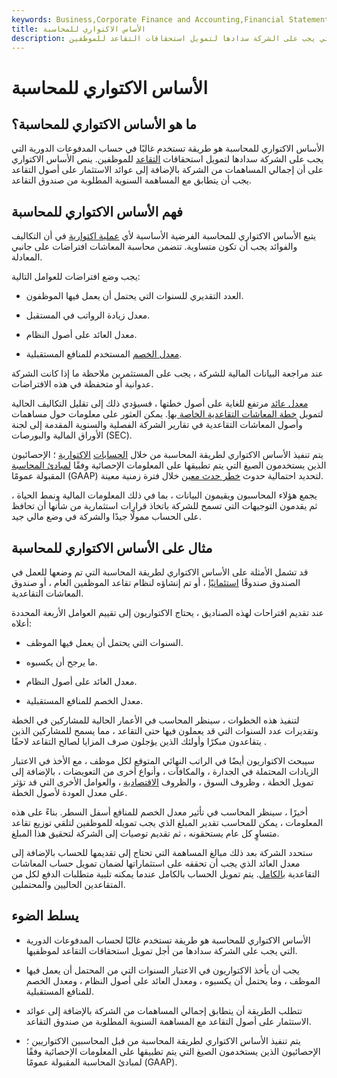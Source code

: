 ```yaml
---
keywords: Business,Corporate Finance and Accounting,Financial Statements
title: الأساس الاكتواري للمحاسبة
description: الأساس الاكتواري للمحاسبة هو طريقة مستخدمة في حساب المدفوعات الدورية التي يجب على الشركة سدادها لتمويل استحقاقات التقاعد للموظفين.
---
```


# الأساس الاكتواري للمحاسبة
## ما هو الأساس الاكتواري للمحاسبة؟

الأساس الاكتواري للمحاسبة هو طريقة تستخدم غالبًا في حساب المدفوعات الدورية التي يجب على الشركة سدادها لتمويل استحقاقات [التقاعد](/employer_sponsored_plan) للموظفين. ينص الأساس الاكتواري على أن إجمالي المساهمات من الشركة بالإضافة إلى عوائد الاستثمار على أصول التقاعد يجب أن يتطابق مع المساهمة السنوية المطلوبة من صندوق التقاعد.

## فهم الأساس الاكتواري للمحاسبة

يتبع الأساس الاكتواري للمحاسبة الفرضية الأساسية لأي [عملية اكتوارية](/actuarial-science) في أن التكاليف والفوائد يجب أن تكون متساوية. تتضمن محاسبة المعاشات افتراضات على جانبي المعادلة.

يجب وضع افتراضات للعوامل التالية:

- العدد التقديري للسنوات التي يحتمل أن يعمل فيها الموظفون.

- معدل زيادة الرواتب في المستقبل.

- معدل العائد على أصول النظام.

- [معدل الخصم](/discountrate) المستخدم للمنافع المستقبلية.

عند مراجعة البيانات المالية للشركة ، يجب على المستثمرين ملاحظة ما إذا كانت الشركة عدوانية أو متحفظة في هذه الافتراضات.

[معدل عائد](/rateofreturn) مرتفع للغاية على أصول خطتها ، فسيؤدي ذلك إلى تقليل التكاليف الحالية لتمويل [خطة المعاشات التقاعدية الخاصة بها](/pensionplan). يمكن العثور على معلومات حول مساهمات وأصول المعاشات التقاعدية في تقارير الشركة الفصلية والسنوية المقدمة إلى لجنة الأوراق المالية والبورصات (SEC).

يتم تنفيذ الأساس الاكتواري لطريقة المحاسبة من خلال [الحسابات](/actuary) [الاكتوارية](/actuary) ؛ الإحصائيون الذين يستخدمون الصيغ التي يتم تطبيقها على المعلومات الإحصائية وفقًا [لمبادئ المحاسبة](/gaap) المقبولة عمومًا (GAAP) لتحديد احتمالية حدوث [خطر حدث معين](/eventrisk) خلال فترة زمنية معينة.

يجمع هؤلاء المحاسبون ويقيمون البيانات ، بما في ذلك المعلومات المالية ونمط الحياة ، ثم يقدمون التوجيهات التي تسمح للشركة باتخاذ قرارات استثمارية من شأنها أن تحافظ على الحساب ممولًا جيدًا والشركة في وضع مالي جيد.

## مثال على الأساس الاكتواري للمحاسبة

قد تشمل الأمثلة على الأساس الاكتواري لطريقة المحاسبة التي تم وضعها للعمل في الصندوق صندوقًا [استئمانيًا](/trust-fund) ، أو تم إنشاؤه لنظام تقاعد الموظفين العام ، أو صندوق المعاشات التقاعدية.

عند تقديم اقتراحات لهذه الصناديق ، يحتاج الاكتواريون إلى تقييم العوامل الأربعة المحددة أعلاه:

- السنوات التي يحتمل أن يعمل فيها الموظف.

- ما يرجح أن يكسبوه.

- معدل العائد على أصول النظام.

- معدل الخصم للمنافع المستقبلية.

لتنفيذ هذه الخطوات ، سينظر المحاسب في الأعمار الحالية للمشاركين في الخطة وتقديرات عدد السنوات التي قد يعملون فيها حتى التقاعد ، مما يسمح للمشاركين الذين يتقاعدون مبكرًا وأولئك الذين يؤجلون صرف المزايا لصالح التقاعد لاحقًا .

سيبحث الاكتواريون أيضًا في الراتب النهائي المتوقع لكل موظف ، مع الأخذ في الاعتبار الزيادات المحتملة في الجدارة ، والمكافآت ، وأنواع أخرى من التعويضات ، بالإضافة إلى تمويل الخطة ، وظروف السوق ، والظروف [الاقتصادية](/economic-conditions) ، والعوامل الأخرى التي قد تؤثر على معدل العودة لأصول الخطة.

أخيرًا ، سينظر المحاسب في تأثير معدل الخصم للمنافع أسفل السطر. بناءً على هذه المعلومات ، يمكن للمحاسب تقدير المبلغ الذي يجب تمويله للموظفين لتلقي توزيع تقاعد متساوٍ كل عام يستحقونه ، ثم تقديم توصيات إلى الشركة لتحقيق هذا المبلغ.

ستحدد الشركة بعد ذلك مبالغ المساهمة التي تحتاج إلى تقديمها للحساب بالإضافة إلى معدل العائد الذي يجب أن تحققه على استثماراتها لضمان تمويل حساب المعاشات التقاعدية [بالكامل](/fully-funded). يتم تمويل الحساب بالكامل عندما يمكنه تلبية متطلبات الدفع لكل من المتقاعدين الحاليين والمحتملين.

## يسلط الضوء

- الأساس الاكتواري للمحاسبة هو طريقة تستخدم غالبًا لحساب المدفوعات الدورية التي يجب على الشركة سدادها من أجل تمويل استحقاقات التقاعد لموظفيها.

- يجب أن يأخذ الاكتواريون في الاعتبار السنوات التي من المحتمل أن يعمل فيها الموظف ، وما يحتمل أن يكسبوه ، ومعدل العائد على أصول النظام ، ومعدل الخصم للمنافع المستقبلية.

- تتطلب الطريقة أن يتطابق إجمالي المساهمات من الشركة بالإضافة إلى عوائد الاستثمار على أصول التقاعد مع المساهمة السنوية المطلوبة من صندوق التقاعد.

- يتم تنفيذ الأساس الاكتواري لطريقة المحاسبة من قبل المحاسبين الاكتواريين ؛ الإحصائيون الذين يستخدمون الصيغ التي يتم تطبيقها على المعلومات الإحصائية وفقًا لمبادئ المحاسبة المقبولة عمومًا (GAAP).

